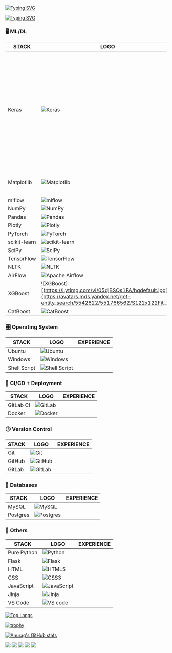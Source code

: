 [![Typing SVG](https://readme-typing-svg.herokuapp.com?font=Fira+Code&pause=1000&random=false&width=1000&lines=Welcome+to+my+dev-page!+I'm+Pavel+-+DS+and+ML+specialist)](https://git.io/typing-svg)

[![Typing SVG](https://readme-typing-svg.herokuapp.com?font=Fira+Code&pause=1000&color=9231F7&random=false&width=650&lines=Here's+is+my+stack+sorted+by+relevancy)](https://git.io/typing-svg)

<h3 id="-mldl">🖥️ ML/DL</h3>

| STACK        | LOGO                                                                                                                            | EXPERIENCE |
|--------------|---------------------------------------------------------------------------------------------------------------------------------|------------|
| Keras        | ![Keras](https://img.shields.io/badge/Keras-%23D00000.svg?style=for-the-badge&logo=Keras&logoColor=white)                       | Обучение моделей как самостоятельно построенных, так и предобученных (BERT, xlm-roBERTa, мониторинг обучения с помощью коллбэков, использование TensorBoard в задачах NLP (классификация документов, задача NER).             |
| Matplotlib   | ![Matplotlib](https://img.shields.io/badge/Matplotlib-%23ffffff.svg?style=for-the-badge&logo=Matplotlib&logoColor=black)        | Использование библиотеки для визуализации данных и EDA            |
| mlflow       | ![mlflow](https://img.shields.io/badge/mlflow-%23d9ead3.svg?style=for-the-badge&logo=numpy&logoColor=blue)                      |            |
| NumPy        | ![NumPy](https://img.shields.io/badge/numpy-%23013243.svg?style=for-the-badge&logo=numpy&logoColor=white)                       |            |
| Pandas       | ![Pandas](https://img.shields.io/badge/pandas-%23150458.svg?style=for-the-badge&logo=pandas&logoColor=white)                    |            |
| Plotly       | ![Plotly](https://img.shields.io/badge/Plotly-%233F4F75.svg?style=for-the-badge&logo=plotly&logoColor=white)                    |            |
| PyTorch      | ![PyTorch](https://img.shields.io/badge/PyTorch-%23EE4C2C.svg?style=for-the-badge&logo=PyTorch&logoColor=white)                 |            |
| scikit-learn | ![scikit-learn](https://img.shields.io/badge/scikit--learn-%23F7931E.svg?style=for-the-badge&logo=scikit-learn&logoColor=white) |            |
| SciPy        | ![SciPy](https://img.shields.io/badge/SciPy-%230C55A5.svg?style=for-the-badge&logo=scipy&logoColor=%white)                      |            |
| TensorFlow   | ![TensorFlow](https://img.shields.io/badge/TensorFlow-%23FF6F00.svg?style=for-the-badge&logo=TensorFlow&logoColor=white)        |            |
| NLTK         | ![NLTK](https://www.educba.com/academy/wp-content/uploads/2019/08/NLTK.png)                                                     |            |
| AirFlow      | ![Apache Airflow](https://img.shields.io/badge/Apache%20Airflow-017CEE?style=for-the-badge&logo=Apache%20Airflow&logoColor=white)|           |
| XGBoost      | ![XGBoost][(https://i.ytimg.com/vi/05djBSOs1FA/hqdefault.jpg](https://avatars.mds.yandex.net/get-entity_search/5542822/551766562/S122x122Fit_2x)                                                                    |            |
| CatBoost     | ![CatBoost](https://avatars.mds.yandex.net/get-entity_search/5503081/551872784/S122x122Fit_2x)                                  |            |


<h3 id="-os"> 🎛️ Operating System </h3>

| STACK        | LOGO                                                                                                                       | EXPERIENCE |
|--------------|----------------------------------------------------------------------------------------------------------------------------|------------|
| Ubuntu       | ![Ubuntu](https://img.shields.io/badge/Ubuntu-E95420?style=for-the-badge&logo=ubuntu&logoColor=white)                      |            |
| Windows      | ![Windows](https://img.shields.io/badge/Windows-0078D6?style=for-the-badge&logo=windows&logoColor=white)                   |            |
| Shell Script | ![Shell Script](https://img.shields.io/badge/shell_script-%23121011.svg?style=for-the-badge&logo=gnu-bash&logoColor=white) |            |

<h3 id="-ci"> 🔬 CI/CD + Deployment </h3>

| STACK     | LOGO                                                                                                         | EXPERIENCE |
|-----------|--------------------------------------------------------------------------------------------------------------|------------|
| GitLab CI | ![GitLab](https://img.shields.io/badge/gitlab-%23181717.svg?style=for-the-badge&logo=gitlab&logoColor=white) |            |
| Docker    | ![Docker](https://img.shields.io/badge/docker-%230db7ed.svg?style=for-the-badge&logo=docker&logoColor=white) |            |

<h3 id="-git"> 🕓 Version Control </h3>

| STACK  | LOGO                                                                                                         | EXPERIENCE |
|--------|--------------------------------------------------------------------------------------------------------------|------------|
| Git    | ![Git](https://img.shields.io/badge/git-%23F05033.svg?style=for-the-badge&logo=git&logoColor=white)          |            |
| GitHub | ![GitHub](https://img.shields.io/badge/github-%23121011.svg?style=for-the-badge&logo=github&logoColor=white) |            |
| GitLab | ![GitLab](https://img.shields.io/badge/gitlab-%23181717.svg?style=for-the-badge&logo=gitlab&logoColor=white) |            |

<h3 id="-db"> 💾 Databases </h3>

| STACK    | LOGO                                                                                                                 | EXPERIENCE |
|----------|----------------------------------------------------------------------------------------------------------------------|------------|
| MySQL    | ![MySQL](https://img.shields.io/badge/mysql-%2300f.svg?style=for-the-badge&logo=mysql&logoColor=white)               |            |
| Postgres | ![Postgres](https://img.shields.io/badge/postgres-%23316192.svg?style=for-the-badge&logo=postgresql&logoColor=white) |            |

<h3 id="-db"> 🥅 Others </h3>

| STACK       | LOGO                                                                                                                                   | EXPERIENCE |
|-------------|----------------------------------------------------------------------------------------------------------------------------------------|------------|
| Pure Python | ![Python](https://img.shields.io/badge/python-3670A0?style=for-the-badge&logo=python&logoColor=ffdd54)                                 |            |
| Flask       | ![Flask](https://img.shields.io/badge/flask-%23000.svg?style=for-the-badge&logo=flask&logoColor=white)                                 |            |
| HTML        | ![HTML5](https://img.shields.io/badge/html5-%23E34F26.svg?style=for-the-badge&logo=html5&logoColor=white)                              |            |
| CSS         | ![CSS3](https://img.shields.io/badge/css3-%231572B6.svg?style=for-the-badge&logo=css3&logoColor=white)                                 |            |
| JavaScript  | ![JavaScript](https://img.shields.io/badge/javascript-%23323330.svg?style=for-the-badge&logo=javascript&logoColor=%23F7DF1E)           |            |
| Jinja       | ![Jinja](https://img.shields.io/badge/jinja-white.svg?style=for-the-badge&logo=jinja&logoColor=black)                                  |            |
| VS Code     | ![VS code](https://img.shields.io/badge/Visual%20Studio%20Code-0078d7.svg?style=for-the-badge&logo=visual-studio-code&logoColor=white) |            |

[![Top Langs](https://github-readme-stats.vercel.app/api/top-langs/?username=lomovtsevp&layout=compact)](https://github.com/anuraghazra/github-readme-stats)

[![trophy](https://github-profile-trophy.vercel.app/?username=lomovtsevp)](https://github.com/ryo-ma/github-profile-trophy)

[![Anurag's GitHub stats](https://github-readme-stats.vercel.app/api?username=lomovtsevp)](https://github.com/anuraghazra/github-readme-stats)

![](https://github-profile-summary-cards.vercel.app/api/cards/profile-details?username=lomovtsevp&theme=solarized_dark)
![](https://github-profile-summary-cards.vercel.app/api/cards/most-commit-language?username=lomovtsevp&theme=solarized_dark)
![](https://github-profile-summary-cards.vercel.app/api/cards/repos-per-language?username=lomovtsevp&theme=solarized_dark)
![](https://github-profile-summary-cards.vercel.app/api/cards/stats?username=lomovtsevp&theme=solarized_dark)
![](https://github-profile-summary-cards.vercel.app/api/cards/productive-time?username=lomovtsevp&theme=solarized_dark)

